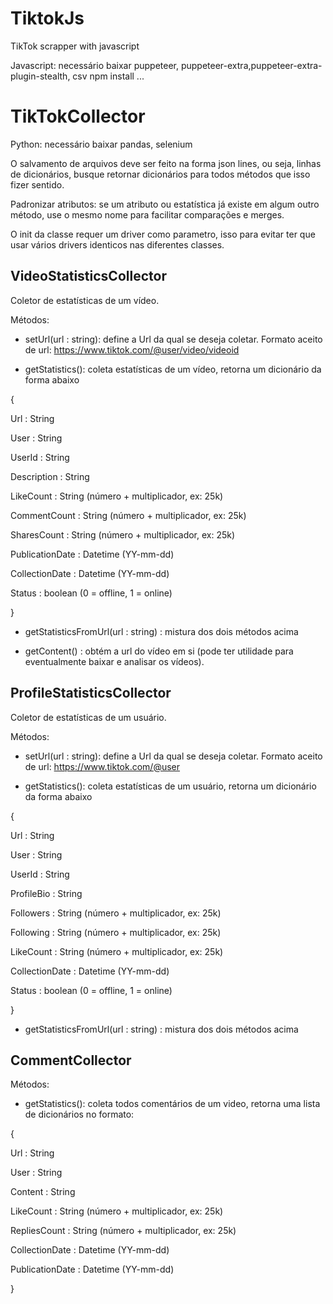 # TiktokJs
 TikTok scrapper with javascript

 Javascript: necessário baixar puppeteer, puppeteer-extra,puppeteer-extra-plugin-stealth, csv
 npm install ...


# TikTokCollector

Python: necessário baixar pandas, selenium
 
 O salvamento de arquivos deve ser feito na forma json lines, ou seja, linhas de dicionários, busque retornar dicionários para todos métodos que isso fizer sentido.

Padronizar atributos: se um atributo ou estatística já existe em algum outro método, use o mesmo nome para facilitar comparações e merges.

O init da classe requer um driver como parametro, isso para evitar ter que usar vários drivers identicos nas diferentes classes.

## VideoStatisticsCollector

Coletor de estatísticas de um vídeo.

Métodos:
- setUrl(url : string): define a Url da qual se deseja coletar. Formato aceito de url: https://www.tiktok.com/@user/video/videoid

- getStatistics(): coleta estatísticas de um vídeo, retorna um dicionário da forma abaixo

{

Url : String

User : String

UserId : String

Description : String

LikeCount : String (número + multiplicador, ex: 25k)

CommentCount : String (número + multiplicador, ex: 25k)

SharesCount : String (número + multiplicador, ex: 25k)

PublicationDate : Datetime (YY-mm-dd)

CollectionDate : Datetime (YY-mm-dd)

Status : boolean (0 = offline, 1 = online)

}

- getStatisticsFromUrl(url : string) : mistura dos dois métodos acima

- getContent() : obtém a url do vídeo em si (pode ter utilidade para eventualmente baixar e analisar os vídeos).

## ProfileStatisticsCollector

Coletor de estatísticas de um usuário.

Métodos:
- setUrl(url : string): define a Url da qual se deseja coletar. Formato aceito de url: https://www.tiktok.com/@user

- getStatistics(): coleta estatísticas de um usuário, retorna um dicionário da forma abaixo

{

Url : String

User : String

UserId : String

ProfileBio : String

Followers : String (número + multiplicador, ex: 25k)

Following : String (número + multiplicador, ex: 25k)

LikeCount : String (número + multiplicador, ex: 25k)

CollectionDate : Datetime (YY-mm-dd)

Status : boolean (0 = offline, 1 = online)

}

- getStatisticsFromUrl(url : string) : mistura dos dois métodos acima

## CommentCollector

Métodos:

- getStatistics(): coleta todos comentários de um video, retorna uma lista de dicionários no formato:

{

Url : String

User : String

Content : String

LikeCount : String (número + multiplicador, ex: 25k)

RepliesCount : String (número + multiplicador, ex: 25k)

CollectionDate : Datetime (YY-mm-dd)

PublicationDate : Datetime (YY-mm-dd)

}

